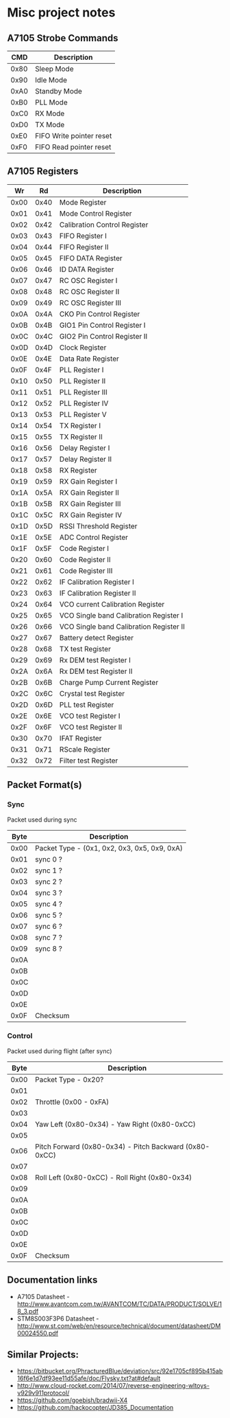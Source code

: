 # Misc project notes

## A7105 Strobe Commands

 CMD | Description
---- | -----------
0x80 | Sleep Mode
0x90 | Idle Mode
0xA0 | Standby Mode
0xB0 | PLL Mode
0xC0 | RX Mode
0xD0 | TX Mode
0xE0 | FIFO Write pointer reset
0xF0 | FIFO Read pointer reset

## A7105 Registers

 Wr  |  Rd  | Description
---- | ---- | ------------ 
0x00 | 0x40 | Mode Register
0x01 | 0x41 | Mode Control Register
0x02 | 0x42 | Calibration Control Register
0x03 | 0x43 | FIFO Register I
0x04 | 0x44 | FIFO Register II
0x05 | 0x45 | FIFO DATA Register
0x06 | 0x46 | ID DATA Register
0x07 | 0x47 | RC OSC Register I
0x08 | 0x48 | RC OSC Register II
0x09 | 0x49 | RC OSC Register III
0x0A | 0x4A | CKO Pin Control Register
0x0B | 0x4B | GIO1 Pin Control Register I
0x0C | 0x4C | GIO2 Pin Control Register II
0x0D | 0x4D | Clock Register
0x0E | 0x4E | Data Rate Register
0x0F | 0x4F | PLL Register I
0x10 | 0x50 | PLL Register II
0x11 | 0x51 | PLL Register III
0x12 | 0x52 | PLL Register IV
0x13 | 0x53 | PLL Register V
0x14 | 0x54 | TX Register I
0x15 | 0x55 | TX Register II
0x16 | 0x56 | Delay Register I
0x17 | 0x57 | Delay Register II
0x18 | 0x58 | RX Register
0x19 | 0x59 | RX Gain Register I
0x1A | 0x5A | RX Gain Register II
0x1B | 0x5B | RX Gain Register III
0x1C | 0x5C | RX Gain Register IV
0x1D | 0x5D | RSSI Threshold Register
0x1E | 0x5E | ADC Control Register
0x1F | 0x5F | Code Register I
0x20 | 0x60 | Code Register II
0x21 | 0x61 | Code Register III
0x22 | 0x62 | IF Calibration Register I
0x23 | 0x63 | IF Calibration Register II
0x24 | 0x64 | VCO current Calibration Register
0x25 | 0x65 | VCO Single band Calibration Register I
0x26 | 0x66 | VCO Single band Calibration Register II
0x27 | 0x67 | Battery detect Register
0x28 | 0x68 | TX test Register
0x29 | 0x69 | Rx DEM test Register I
0x2A | 0x6A | Rx DEM test Register II
0x2B | 0x6B | Charge Pump Current Register
0x2C | 0x6C | Crystal test Register
0x2D | 0x6D | PLL test Register
0x2E | 0x6E | VCO test Register I
0x2F | 0x6F | VCO test Register II
0x30 | 0x70 | IFAT Register
0x31 | 0x71 | RScale Register
0x32 | 0x72 | Filter test Register

## Packet Format(s)

### Sync

Packet used during sync

Byte | Description
---- | -----------
0x00 | Packet Type - (0x1, 0x2, 0x3, 0x5, 0x9, 0xA)
0x01 | sync 0 ?
0x02 | sync 1 ?
0x03 | sync 2 ?
0x04 | sync 3 ?
0x05 | sync 4 ?
0x06 | sync 5 ?
0x07 | sync 6 ?
0x08 | sync 7 ?
0x09 | sync 8 ?
0x0A | 
0x0B | 
0x0C | 
0x0D | 
0x0E | 
0x0F | Checksum

### Control

Packet used during flight (after sync)

Byte | Description
---- | -----------
0x00 | Packet Type - 0x20?
0x01 | 
0x02 | Throttle (0x00 - 0xFA)
0x03 | 
0x04 | Yaw Left (0x80-0x34) - Yaw Right (0x80-0xCC)
0x05 | 
0x06 | Pitch Forward (0x80-0x34) - Pitch Backward (0x80-0xCC)
0x07 | 
0x08 | Roll Left (0x80-0xCC) - Roll Right (0x80-0x34)
0x09 | 
0x0A | 
0x0B | 
0x0C | 
0x0D | 
0x0E | 
0x0F | Checksum

## Documentation links
* A7105 Datasheet - http://www.avantcom.com.tw/AVANTCOM/TC/DATA/PRODUCT/SOLVE/18_3.pdf
* STM8S003F3P6 Datasheet - http://www.st.com/web/en/resource/technical/document/datasheet/DM00024550.pdf

## Similar Projects:
* https://bitbucket.org/PhracturedBlue/deviation/src/92e1705cf895b415ab16f6e1d7df93ee11d55afe/doc/Flysky.txt?at#default
* http://www.cloud-rocket.com/2014/07/reverse-engineering-wltoys-v929v911protocol/
* https://github.com/goebish/bradwii-X4
* https://github.com/hackocopter/JD385_Documentation
